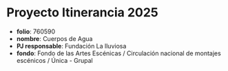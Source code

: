 # Proyecto Itinerancia 2025

- **folio**: 760590	 
- **nombre**: Cuerpos de Agua
- **PJ responsable**: Fundación La lluviosa	
- **fondo**: Fondo de las Artes Escénicas / Circulación nacional de montajes escénicos / Única - Grupal

